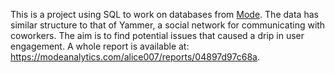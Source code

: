 This is a project using SQL to work on databases from [Mode](https://community.modeanalytics.com/sql/tutorial/a-drop-in-user-engagement/). The data has similar structure to that of Yammer, a social network for communicating with coworkers. The aim is to find potential issues that caused a drip in user engagement. A whole report is available at: https://modeanalytics.com/alice007/reports/04897d97c68a.  
